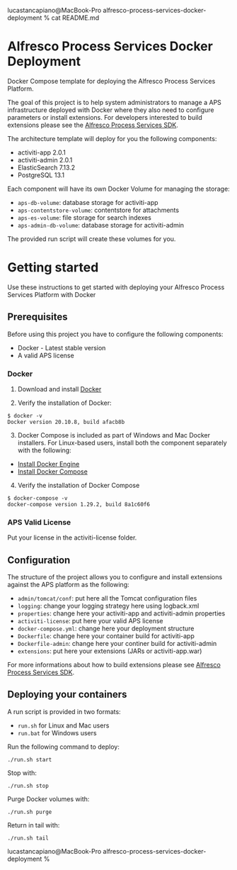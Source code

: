 lucastancapiano@MacBook-Pro alfresco-process-services-docker-deployment % cat README.md 
# Alfresco Process Services Docker Deployment
Docker Compose template for deploying the Alfresco Process Services Platform.

The goal of this project is to help system administrators to manage a APS infrastructure deployed with Docker where they also need to configure parameters or install extensions.
For developers interested to build extensions please see the [Alfresco Process Services SDK](https://github.com/OpenPj/alfresco-process-services-project-sdk).

The architecture template will deploy for you the following components:

* activiti-app 2.0.1
* activiti-admin 2.0.1
* ElasticSearch 7.13.2
* PostgreSQL 13.1

Each component will have its own Docker Volume for managing the storage:

* `aps-db-volume`: database storage for activiti-app
* `aps-contentstore-volume`: contentstore for attachments
* `aps-es-volume`: file storage for search indexes
* `aps-admin-db-volume`: database storage for activiti-admin

The provided run script will create these volumes for you.


# Getting started

Use these instructions to get started with deploying your Alfresco Process Services Platform with Docker

## Prerequisites
   
Before using this project you have to configure the following components:
* Docker - Latest stable version
* A valid APS license

### Docker

1. Download and install [Docker](https://docs.docker.com/install/)

2. Verify the installation of Docker:

```
$ docker -v
Docker version 20.10.8, build afacb8b
``` 

3. Docker Compose is included as part of Windows and Mac Docker installers.
For Linux-based users, install both the component separately with the following:

* [Install Docker Engine](https://docs.docker.com/engine/install/)
* [Install Docker Compose](https://docs.docker.com/compose/install/)

4. Verify the installation of Docker Compose

```
$ docker-compose -v
docker-compose version 1.29.2, build 8a1c60f6
```

### APS Valid License

Put your license in the activiti-license folder.

## Configuration

The structure of the project allows you to configure and install extensions against the APS platform as the following:

* `admin/tomcat/conf`: put here all the Tomcat configuration files
* `logging`: change your logging strategy here using logback.xml
* `properties`: change here your activiti-app and activiti-admin properties
* `activiti-license`: put here your valid APS license
* `docker-compose.yml`: change here your deployment structure
* `Dockerfile`: change here your container build for activiti-app
* `Dockerfile-admin`: change here your continer build for activiti-admin
* `extensions`: put here your extensions (JARs or activiti-app.war)

For more informations about how to build extensions please see [Alfresco Process Services SDK](https://github.com/OpenPj/alfresco-process-services-project-sdk).

## Deploying your containers

A run script is provided in two formats:

* `run.sh` for Linux and Mac users
* `run.bat` for Windows users

Run the following command to deploy:

```
./run.sh start
```

Stop with:

```
./run.sh stop
```

Purge Docker volumes with:

```
./run.sh purge
```

Return in tail with:

```
./run.sh tail
```
lucastancapiano@MacBook-Pro alfresco-process-services-docker-deployment % 
